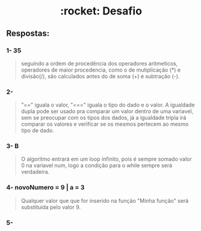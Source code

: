 <h1 align="center">:rocket: Desafio</h1>

## Respostas:

### 1- 35
> seguindo a ordem de procedência dos operadores aritmeticos, operadores de maior procedencia, como o de mutiplicação (*) e divisão(/), são calculados antes do de soma (+) e subtração (-).

### 2- 
> "==" iguala o valor, "===" iguala o tipo do dado e o valor. A igualdade dupla pode ser usado pra comparar um valor dentro de uma variavel, sem se preocupar com os tipos dos dados, já a igualdade tripla irá comparar os valores e verificar se os mesmos pertecem ao mesmo tipo de dado.

### 3- B

> O algoritmo entrará em um loop infinito, pois é sempre somado valor 0 na variavel num, logo a condição para o while sempre será verdadeira. 

### 4- novoNumero = 9 | a = 3

> Qualquer valor que que for inserido na função "Minha função" será substituida pelo valor 9.

### 5- 


